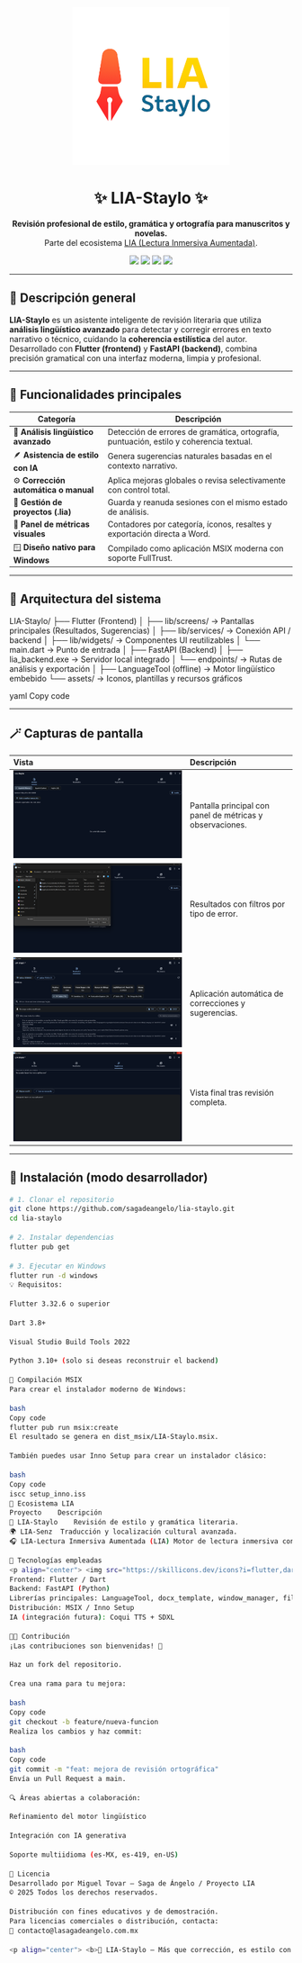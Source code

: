 <!-- Encabezado centrado con logo -->
<p align="center">
  <img src="assets/icon.png" alt="LIA-Staylo Logo" width="280">
</p>

<h1 align="center">✨ LIA-Staylo ✨</h1>
<p align="center">
  <b>Revisión profesional de estilo, gramática y ortografía para manuscritos y novelas.</b><br>
  Parte del ecosistema <a href="https://github.com/sagadeangelo/LIA-lectura-inmersiva-aumentada" target="_blank">LIA (Lectura Inmersiva Aumentada)</a>.
</p>

<p align="center">
  <a href="https://flutter.dev"><img src="https://img.shields.io/badge/Flutter-3.32%2B-blue?logo=flutter&logoColor=white" /></a>
  <a href="https://fastapi.tiangolo.com/"><img src="https://img.shields.io/badge/Backend-FastAPI-green?logo=fastapi&logoColor=white" /></a>
  <a href="https://languagetool.org/"><img src="https://img.shields.io/badge/LanguageTool-Integrated-orange?logo=grammarly&logoColor=white" /></a>
  <a href="https://github.com/sagadeangelo/lia-staylo/releases"><img src="https://img.shields.io/badge/Download-MSIX-purple?logo=windows&logoColor=white" /></a>
</p>

---

## 🧠 Descripción general

**LIA-Staylo** es un asistente inteligente de revisión literaria que utiliza **análisis lingüístico avanzado** para detectar y corregir errores en texto narrativo o técnico, cuidando la **coherencia estilística** del autor.  
Desarrollado con **Flutter (frontend)** y **FastAPI (backend)**, combina precisión gramatical con una interfaz moderna, limpia y profesional.

---

## 🌟 Funcionalidades principales

| Categoría | Descripción |
|------------|-------------|
| 🧩 **Análisis lingüístico avanzado** | Detección de errores de gramática, ortografía, puntuación, estilo y coherencia textual. |
| 🪶 **Asistencia de estilo con IA** | Genera sugerencias naturales basadas en el contexto narrativo. |
| ⚙️ **Corrección automática o manual** | Aplica mejoras globales o revisa selectivamente con control total. |
| 💾 **Gestión de proyectos (.lia)** | Guarda y reanuda sesiones con el mismo estado de análisis. |
| 🧮 **Panel de métricas visuales** | Contadores por categoría, íconos, resaltes y exportación directa a Word. |
| 🪟 **Diseño nativo para Windows** | Compilado como aplicación MSIX moderna con soporte FullTrust. |

---

## 🧱 Arquitectura del sistema

LIA-Staylo/
├── Flutter (Frontend)
│ ├── lib/screens/ → Pantallas principales (Resultados, Sugerencias)
│ ├── lib/services/ → Conexión API / backend
│ ├── lib/widgets/ → Componentes UI reutilizables
│ └── main.dart → Punto de entrada
│
├── FastAPI (Backend)
│ ├── lia_backend.exe → Servidor local integrado
│ └── endpoints/ → Rutas de análisis y exportación
│
├── LanguageTool (offline) → Motor lingüístico embebido
└── assets/ → Iconos, plantillas y recursos gráficos

yaml
Copy code

---

## 🪄 Capturas de pantalla

| Vista | Descripción |
|:------|:-------------|
| ![Interfaz principal](assets/screenshots/Screenshot%202025-10-15%20133500.png) | Pantalla principal con panel de métricas y observaciones. |
| ![Resultados detallados](assets/screenshots/Screenshot%202025-10-15%20133547.png) | Resultados con filtros por tipo de error. |
| ![Correcciones automáticas](assets/screenshots/Screenshot%202025-10-15%20133656.png) | Aplicación automática de correcciones y sugerencias. |
| ![Interfaz limpia](assets/screenshots/Screenshot%202025-10-15%20133752.png) | Vista final tras revisión completa. |

---

## 🚀 Instalación (modo desarrollador)

```bash
# 1. Clonar el repositorio
git clone https://github.com/sagadeangelo/lia-staylo.git
cd lia-staylo

# 2. Instalar dependencias
flutter pub get

# 3. Ejecutar en Windows
flutter run -d windows
💡 Requisitos:

Flutter 3.32.6 o superior

Dart 3.8+

Visual Studio Build Tools 2022

Python 3.10+ (solo si deseas reconstruir el backend)

💼 Compilación MSIX
Para crear el instalador moderno de Windows:

bash
Copy code
flutter pub run msix:create
El resultado se genera en dist_msix/LIA-Staylo.msix.

También puedes usar Inno Setup para crear un instalador clásico:

bash
Copy code
iscc setup_inno.iss
🔗 Ecosistema LIA
Proyecto	Descripción
🧠 LIA-Staylo	Revisión de estilo y gramática literaria.
🌍 LIA-Senz	Traducción y localización cultural avanzada.
🎧 LIA-Lectura Inmersiva Aumentada (LIA)	Motor de lectura inmersiva con voz, imágenes y efectos sincronizados.

🧰 Tecnologías empleadas
<p align="center"> <img src="https://skillicons.dev/icons?i=flutter,dart,python,fastapi,windows,github,git" /> </p>
Frontend: Flutter / Dart
Backend: FastAPI (Python)
Librerías principales: LanguageTool, docx_template, window_manager, file_selector
Distribución: MSIX / Inno Setup
IA (integración futura): Coqui TTS + SDXL

🧑‍💻 Contribución
¡Las contribuciones son bienvenidas! 💙

Haz un fork del repositorio.

Crea una rama para tu mejora:

bash
Copy code
git checkout -b feature/nueva-funcion
Realiza los cambios y haz commit:

bash
Copy code
git commit -m "feat: mejora de revisión ortográfica"
Envía un Pull Request a main.

🔍 Áreas abiertas a colaboración:

Refinamiento del motor lingüístico

Integración con IA generativa

Soporte multiidioma (es-MX, es-419, en-US)

📜 Licencia
Desarrollado por Miguel Tovar — Saga de Ángelo / Proyecto LIA
© 2025 Todos los derechos reservados.

Distribución con fines educativos y de demostración.
Para licencias comerciales o distribución, contacta:
📩 contacto@lasagadeangelo.com.mx

<p align="center"> <b>🌌 LIA-Staylo — Más que corrección, es estilo con propósito.</b><br> <a href="https://github.com/sagadeangelo/lia-staylo">⭐ Visita el repositorio en GitHub</a> </p> ```

